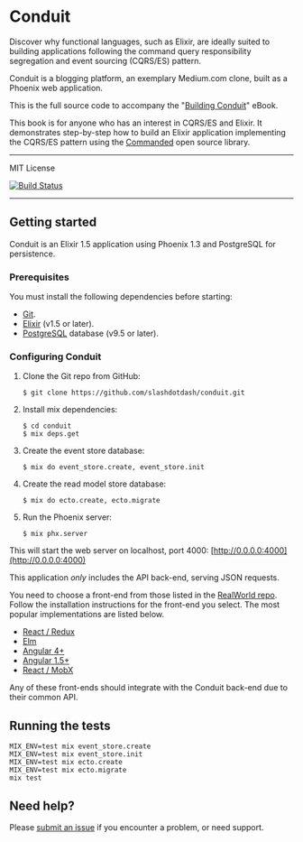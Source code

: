 # Conduit

Discover why functional languages, such as Elixir, are ideally suited to building applications following the command query responsibility segregation and event sourcing (CQRS/ES) pattern.

Conduit is a blogging platform, an exemplary Medium.com clone, built as a Phoenix web application.

This is the full source code to accompany the "[Building Conduit](https://leanpub.com/buildingconduit)" eBook.

This book is for anyone who has an interest in CQRS/ES and Elixir. It demonstrates step-by-step how to build an Elixir application implementing the CQRS/ES pattern using the [Commanded](https://github.com/slashdotdash/commanded) open source library.

---

MIT License

[![Build Status](https://travis-ci.org/slashdotdash/conduit.svg?branch=master)](https://travis-ci.org/slashdotdash/conduit)

---

## Getting started

Conduit is an Elixir 1.5 application using Phoenix 1.3 and PostgreSQL for persistence.

### Prerequisites

You must install the following dependencies before starting:

- [Git](https://git-scm.com/).
- [Elixir](https://elixir-lang.org/install.html) (v1.5 or later).
- [PostgreSQL](https://www.postgresql.org/) database (v9.5 or later).

### Configuring Conduit

1. Clone the Git repo from GitHub:

    ```console
    $ git clone https://github.com/slashdotdash/conduit.git
    ```

2. Install mix dependencies:

    ```console
    $ cd conduit
    $ mix deps.get
    ```

3. Create the event store database:

    ```console
    $ mix do event_store.create, event_store.init
    ```

4. Create the read model store database:

    ```console
    $ mix do ecto.create, ecto.migrate
    ```

5. Run the Phoenix server:

    ```console
    $ mix phx.server
    ```

  This will start the web server on localhost, port 4000: [http://0.0.0.0:4000](http://0.0.0.0:4000)

This application *only* includes the API back-end, serving JSON requests.

You need to choose a front-end from those listed in the [RealWorld repo](https://github.com/gothinkster/realworld). Follow the installation instructions for the front-end you select. The most popular implementations are listed below.

- [React / Redux](https://github.com/gothinkster/react-redux-realworld-example-app)
- [Elm](https://github.com/rtfeldman/elm-spa-example)
- [Angular 4+](https://github.com/gothinkster/angular-realworld-example-app)
- [Angular 1.5+](https://github.com/gothinkster/angularjs-realworld-example-app)
- [React / MobX](https://github.com/gothinkster/react-mobx-realworld-example-app)

Any of these front-ends should integrate with the Conduit back-end due to their common API.

## Running the tests

```console
MIX_ENV=test mix event_store.create
MIX_ENV=test mix event_store.init
MIX_ENV=test mix ecto.create
MIX_ENV=test mix ecto.migrate
mix test
```
## Need help?

Please [submit an issue](https://github.com/slashdotdash/conduit/issues) if you encounter a problem, or need support.
